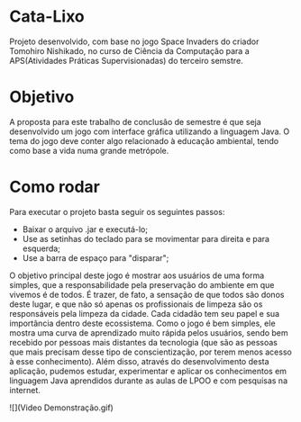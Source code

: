 # Cata-Lixo

Projeto desenvolvido, com base no jogo Space Invaders do criador Tomohiro Nishikado, no curso de Ciência da Computação para a APS(Atividades Práticas Supervisionadas) do terceiro semstre.

# Objetivo

A proposta para este trabalho de conclusão de semestre é que seja desenvolvido um jogo com interface gráfica utilizando a linguagem Java. O tema do jogo deve conter algo relacionado à educação ambiental, tendo como base a vida numa grande metrópole.

# Como rodar

Para executar o projeto basta seguir os seguintes passos:

- Baixar o arquivo .jar e executá-lo;
- Use as setinhas do teclado para se movimentar para direita e para esquerda;
- Use a barra de espaço para "disparar";

O objetivo principal deste jogo é mostrar aos usuários de uma forma simples, que a responsabilidade pela preservação do ambiente em que vivemos é de todos. É trazer, de fato, a sensação de que todos são donos deste lugar, e que não só apenas os profissionais de limpeza são os responsáveis pela limpeza da cidade.
Cada cidadão tem seu papel e sua importância dentro deste ecossistema.
Como o jogo é bem simples, ele mostra uma curva de aprendizado muito rápida pelos usuários, sendo bem recebido por pessoas mais distantes da tecnologia (que são as pessoas que mais precisam desse tipo de conscientização, por terem menos acesso à esse conhecimento).
Além disso, através do desenvolvimento desta aplicação, pudemos estudar, experimentar e aplicar os conhecimentos em linguagem Java aprendidos durante as aulas de LPOO e com pesquisas na internet.

![](Video Demonstração.gif)
